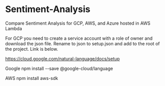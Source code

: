 # Sentiment-Analysis
Compare Sentiment Analysis for GCP, AWS, and Azure hosted in AWS Lambda

For GCP you need to create a service account with a role of owner and download the json file. Rename to json to setup.json and add to the root of the project. Link is below.

https://cloud.google.com/natural-language/docs/setup

Google npm install --save @google-cloud/language

AWS npm install aws-sdk
